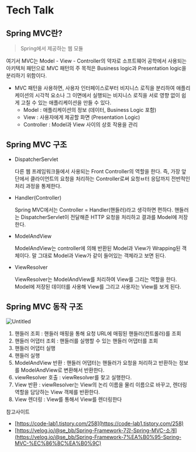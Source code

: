 # Tech Talk

## **Spring MVC**란?

> Spring에서 제공하는 웹 모듈
>

여기서 MVC는 Model - View - Controller의 약자로 소프트웨어 공학에서 사용되는 아키텍처 패턴으로 MVC 패턴의 주 목적은 Business logic과 Presentation logic을 분리하기 위함이다.

- MVC 패턴을 사용하면, 사용자 인터페이스로부터 비지니스 로직을 분리하여 애플리케이션의 시각적 요소나 그 이면에서 실행되는 비지니스 로직을 서로 영향 없이 쉽게 고칠 수 있는 애플리케이션을 만들 수 있다.
    - Model : 애플리케이션의 정보 (데이터, Business Logic 포함)
    - View : 사용자에게 제공할 화면 (Presentation Logic)
    - Controller : Model과 View 사이의 상호 작용을 관리

## Spring MVC 구조

- DispatcherServlet

  다른 웹 프레임워크들에서 사용되는 Front Controller의 역할을 한다. 즉, 가장 앞단에서 클라이언트의 요청을 처리하는 Controller로써 요청ㅂ터 응답까지 전반적인 처리 과정을 통제한다.

- Handler(Controller)

  Spring MVC에서는 Controller = Handler(핸들러)라고 생각하면 편하다. 핸들러는 DispatcherServlet이 전달해준 HTTP 요청을 처리하고 결과를 Model에 저장한다.

- ModelAndView

  ModelAndView는 controller에 의해 반환된 Model과 View가 Wrapping된 객체이다. 말 그대로 Model과 View가 같이 들어있는 객체라고 보면 된다.

- ViewResolver

  ViewResolver는 ModelAndView를 처리하여 View를 그리는 역할을 한다. Model에 저장된 데이터를 사용해 View를 그리고 사용자는 View를 보게 된다.


## Spring MVC 동작 구조

![Untitled](https://s3-us-west-2.amazonaws.com/secure.notion-static.com/85de9e93-0df2-464e-9185-fcb1da3f3ec0/Untitled.png)

1. 핸들러 조회 : 핸들러 매핑을 통해 요청 URL에 매핑된 핸들러(컨트롤러)를 조회
2. 핸들러 어댑터 조회 : 핸들러를 실행할 수 있는 핸들러 어댑터를 조회
3. 핸들러 어댑터 실행
4. 핸들러 실행
5. ModelAndView 반환 : 핸들러 어댑터는 핸들러가 요청을 처리하고 반환하는 정보를 ModelAndView로 변환해서 반환한다.
6. viewResolver 호출 : viewResolver를 찾고 실행한다.
7. View 반환 : viewResolver는 View의 논리 이름을 물리 이름으로 바꾸고, 렌더링 역할을 담당하는 View 객체를 반환한다.
8. View 렌더링 : View를 통해서 View를 렌더링한다

참고사이트

- [https://code-lab1.tistory.com/258](https://code-lab1.tistory.com/258)
- [https://velog.io/@se_bb/Spring-Framework-7강-Spring-MVC-소개](https://velog.io/@se_bb/Spring-Framework-7%EA%B0%95-Spring-MVC-%EC%86%8C%EA%B0%9C)